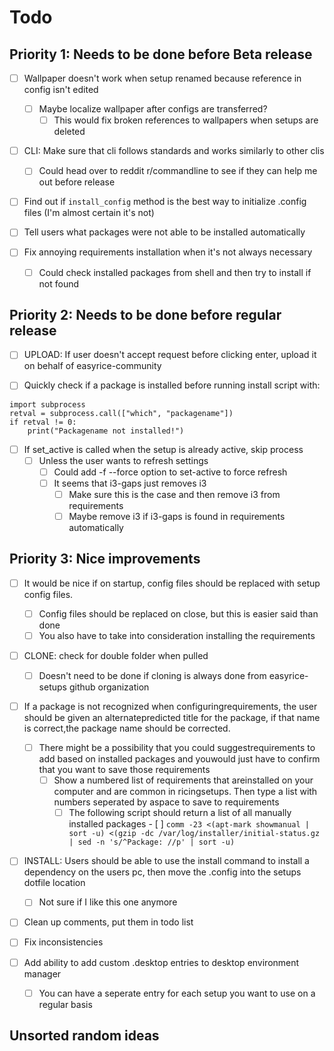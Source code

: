 # Todo

## Priority 1: Needs to be done before Beta release

- [ ] Wallpaper doesn't work when setup renamed because reference in config isn't edited
  - [ ] Maybe localize wallpaper after configs are transferred?
    - [ ] This would fix broken references to wallpapers when setups are deleted

- [ ] CLI: Make sure that cli follows standards and works similarly to other clis
  - [ ] Could head over to reddit r/commandline to see if they can help me out before release

- [ ] Find out if `install_config` method is the best way to initialize .config files (I'm almost certain it's not)

- [ ] Tell users what packages were not able to be installed automatically

- [ ] Fix annoying requirements installation when it's not always necessary
  - [ ] Could check installed packages from shell and then try to install if not found

## Priority 2: Needs to be done before regular release

- [ ] UPLOAD: If user doesn't accept request before clicking enter, upload it on behalf of easyrice-community

- [ ] Quickly check if a package is installed before running install script with:

```
import subprocess
retval = subprocess.call(["which", "packagename"])
if retval != 0:
    print("Packagename not installed!")
```

- [ ] If set_active is called when the setup is already active, skip process
  - [ ] Unless the user wants to refresh settings
    - [ ] Could add -f --force option to set-active to force refresh
    - [ ] It seems that i3-gaps just removes i3
      - [ ] Make sure this is the case and then remove i3 from requirements
      - [ ] Maybe remove i3 if i3-gaps is found in requirements automatically

## Priority 3: Nice improvements

- [ ] It would be nice if on startup, config files should be replaced with setup config files.
  - [ ] Config files should be replaced on close, but this is easier said than done
  - [ ] You also have to take into consideration installing the requirements

- [ ] CLONE: check for double folder when pulled
  - [ ] Doesn't need to be done if cloning is always done from easyrice-setups github organization

- [ ] If a package is not recognized when configuringrequirements, the user should be given an alternatepredicted title for the package, if that name is correct,the package  name should be corrected.
  - [ ] There might be a possibility that you could suggestrequirements to add based on installed packages and youwould just have to confirm that you want to save those requirements
    - [ ] Show a numbered list of requirements that areinstalled on your computer and are common in ricingsetups. Then type a list with numbers seperated by aspace to save to  requirements
      - [ ] The following script should return a list of all manually installed packages
 			  - [ ] `comm -23 <(apt-mark showmanual | sort -u) <(gzip -dc /var/log/installer/initial-status.gz | sed -n 's/^Package: //p' | sort -u)`

- [ ] INSTALL: Users should be able to use the install command to install a dependency on the users pc, then move the .config into the setups dotfile location
  - [ ] Not sure if I like this one anymore

- [ ] Clean up comments, put them in todo list

- [ ] Fix inconsistencies

- [ ] Add ability to add custom .desktop entries to desktop environment manager
 	- [ ] You can have a seperate entry for each setup you want to use on a regular basis

## Unsorted random ideas
